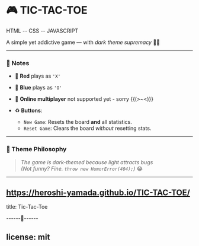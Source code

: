 # 🎮 TIC-TAC-TOE  
HTML -- CSS -- JAVASCRIPT

A simple yet addictive game — with *dark theme supremacy* 🌚✨  


---  


### **📝 Notes**  

- 🔴 **Red** plays as `'X'`  
- 🔵 **Blue** plays as `'O'`  
- 🚫 **Online multiplayer** not supported yet - sorry {{(>~<)}}

- ♻ **Buttons**:  
  - `New Game`: Resets the board **and** all statistics.  
  - `Reset Game`: Clears the board *without* resetting stats.  


---  



### **🎨 Theme Philosophy**  
> *The game is dark-themed because light attracts bugs*  
> *(Not funny? Fine. `throw new HumorError(404);`)* 😂  
---
https://heroshi-yamada.github.io/TIC-TAC-TOE/
---
title: Tic-Tac-Toe  

------🐳------

license: mit   
---
